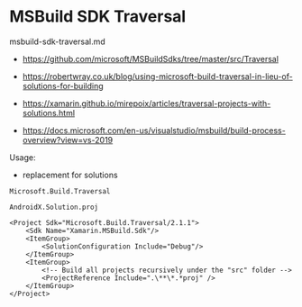 # MSBuild SDK Traversal

msbuild-sdk-traversal.md

*   https://github.com/microsoft/MSBuildSdks/tree/master/src/Traversal

*   https://robertwray.co.uk/blog/using-microsoft-build-traversal-in-lieu-of-solutions-for-building

*   https://xamarin.github.io/mirepoix/articles/traversal-projects-with-solutions.html

*   https://docs.microsoft.com/en-us/visualstudio/msbuild/build-process-overview?view=vs-2019

Usage:

*   replacement for solutions

`Microsoft.Build.Traversal`

`AndroidX.Solution.proj`

```
<Project Sdk="Microsoft.Build.Traversal/2.1.1">
    <Sdk Name="Xamarin.MSBuild.Sdk"/>
    <ItemGroup>
        <SolutionConfiguration Include="Debug"/>
    </ItemGroup>  
    <ItemGroup>
        <!-- Build all projects recursively under the "src" folder -->
        <ProjectReference Include=".\**\*.*proj" />
    </ItemGroup>
</Project>
```
